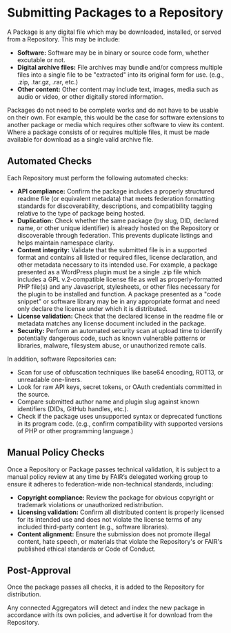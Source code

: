 # Submitting Packages to a Repository

A Package is any digital file which may be downloaded, installed, or served from a Repository. This may be include:
* **Software:** Software may be in binary or source code form, whether excutable or not.
* **Digital archive files:** File archives may bundle and/or compress multiple files into a single file to be "extracted" into its original form for use. (e.g., .zip, .tar.gz, .rar, etc.)
* **Other content:** Other content may include text, images, media such as audio or video, or other digitally stored information.

Packages do not need to be complete works and do not have to be usable on their own. For example, this would be the case for software extensions to another package or media which requires other software to view its content. Where a package consists of or requires multiple files, it must be made available for download as a single valid archive file.

## Automated Checks

Each Repository must perform the following automated checks:

* **API compliance:** Confirm the package includes a properly structured readme file (or equivalent metadata) that meets federation formatting standards for discoverability, descriptions, and compatibility tagging relative to the type of package being hosted.
* **Duplication:** Check whether the same package (by slug, DID, declared name, or other unique identifier) is already hosted on the Repository or discoverable through federation. This prevents duplicate listings and helps maintain namespace clarity.
* **Content integrity:** Validate that the submitted file is in a supported format and contains all listed or required files, license declaration, and other metadata necessary to its intended use. For example, a package presented as a WordPress plugin must be a single .zip file which includes a GPL v.2-compatible license file as well as properly-formatted PHP file(s) and any Javascript, stylesheets, or other files necessary for the plugin to be installed and function. A package presented as a "code snippet" or software library may be in any appropriate format and need only declare the license under which it is distributed.
* **License validation:** Check that the declared license in the readme file or metadata matches any license document included in the package.
* **Security:** Perform an automated security scan at upload time to identify potentially dangerous code, such as known vulnerable patterns or libraries, malware, filesystem abuse, or unauthorized remote calls.

In addition, software Repositories can:
* Scan for use of obfuscation techniques like base64 encoding, ROT13, or unreadable one-liners.
* Look for raw API keys, secret tokens, or OAuth credentials committed in the source.
* Compare submitted author name and plugin slug against known identifiers (DIDs, GitHub handles, etc.).
* Check if the package uses unsupported syntax or deprecated functions in its program code. (e.g., confirm compatibility with supported versions of PHP or other programming language.)

## Manual Policy Checks

Once a Repository or Package passes technical validation, it is subject to a manual policy review at any time by FAIR’s delegated working group to ensure it adheres to federation-wide non-technical standards, including:

* **Copyright compliance:** Review the package for obvious copyright or trademark violations or unauthorized redistribution.
* **Licensing validation:** Confirm all distributed content is properly licensed for its intended use and does not violate the license terms of any included third-party content (e.g., software libraries).
* **Content alignment:** Ensure the submission does not promote illegal content, hate speech, or materials that violate the Repository's or FAIR's published ethical standards or Code of Conduct.

## Post-Approval

Once the package passes all checks, it is added to the Repository for distribution.

Any connected Aggregators will detect and index the new package in accordance with its own policies, and advertise it for download from the Repository.
